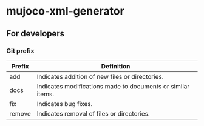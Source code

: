 # mujoco-xml-generator

## For developers

### Git prefix

| Prefix | Definition                                                  |
|--------|-------------------------------------------------------------|
| add    | Indicates addition of new files or directories.             |
| docs   | Indicates modifications made to documents or similar items. |
| fix    | Indicates bug fixes.                                        |
| remove | Indicates removal of files or directories.                  |
